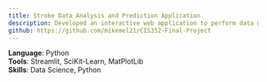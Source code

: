 ```yaml
---
title: Stroke Data Analysis and Prediction Application
description: Developed an interactive web application to perform data mining and predictive analysis on a dataset of stroke information
github: https://github.com/mikemel21/CIS352-Final-Project
---
```

**Language**: Python\
**Tools**: Streamlit, SciKit-Learn, MatPlotLib\
**Skills**: Data Science, Python
